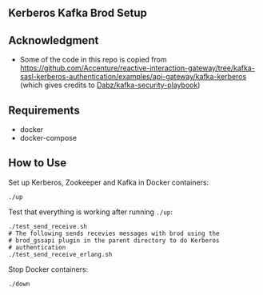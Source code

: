 Kerberos Kafka Brod Setup
-------------------------

## Acknowledgment

* Some of the code in this repo is copied from https://github.com/Accenture/reactive-interaction-gateway/tree/kafka-sasl-kerberos-authentication/examples/api-gateway/kafka-kerberos (which gives credits to [Dabz/kafka-security-playbook](https://github.com/Dabz/kafka-security-playbook/tree/master/kerberos))

## Requirements

* docker
* docker-compose

## How to Use

Set up Kerberos, Zookeeper and Kafka in Docker containers:

```shell
./up
```

Test that everything is working after running `./up`:

```shell
./test_send_receive.sh
# The following sends recevies messages with brod using the
# brod_gssapi plugin in the parent directory to do Kerberos
# authentication
./test_send_receive_erlang.sh
```

Stop Docker containers:

```shell
./down
```


